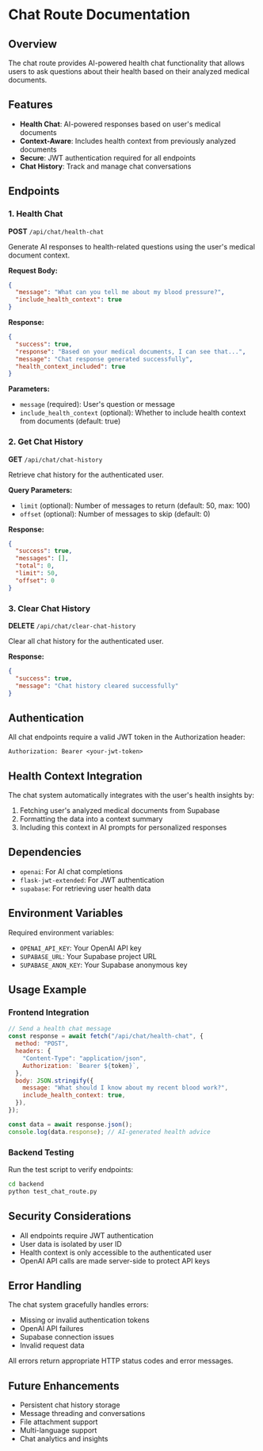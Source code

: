 # Chat Route Documentation

## Overview

The chat route provides AI-powered health chat functionality that allows users to ask questions about their health based on their analyzed medical documents.

## Features

- **Health Chat**: AI-powered responses based on user's medical documents
- **Context-Aware**: Includes health context from previously analyzed documents
- **Secure**: JWT authentication required for all endpoints
- **Chat History**: Track and manage chat conversations

## Endpoints

### 1. Health Chat

**POST** `/api/chat/health-chat`

Generate AI responses to health-related questions using the user's medical document context.

**Request Body:**

```json
{
  "message": "What can you tell me about my blood pressure?",
  "include_health_context": true
}
```

**Response:**

```json
{
  "success": true,
  "response": "Based on your medical documents, I can see that...",
  "message": "Chat response generated successfully",
  "health_context_included": true
}
```

**Parameters:**

- `message` (required): User's question or message
- `include_health_context` (optional): Whether to include health context from documents (default: true)

### 2. Get Chat History

**GET** `/api/chat/chat-history`

Retrieve chat history for the authenticated user.

**Query Parameters:**

- `limit` (optional): Number of messages to return (default: 50, max: 100)
- `offset` (optional): Number of messages to skip (default: 0)

**Response:**

```json
{
  "success": true,
  "messages": [],
  "total": 0,
  "limit": 50,
  "offset": 0
}
```

### 3. Clear Chat History

**DELETE** `/api/chat/clear-chat-history`

Clear all chat history for the authenticated user.

**Response:**

```json
{
  "success": true,
  "message": "Chat history cleared successfully"
}
```

## Authentication

All chat endpoints require a valid JWT token in the Authorization header:

```
Authorization: Bearer <your-jwt-token>
```

## Health Context Integration

The chat system automatically integrates with the user's health insights by:

1. Fetching user's analyzed medical documents from Supabase
2. Formatting the data into a context summary
3. Including this context in AI prompts for personalized responses

## Dependencies

- `openai`: For AI chat completions
- `flask-jwt-extended`: For JWT authentication
- `supabase`: For retrieving user health data

## Environment Variables

Required environment variables:

- `OPENAI_API_KEY`: Your OpenAI API key
- `SUPABASE_URL`: Your Supabase project URL
- `SUPABASE_ANON_KEY`: Your Supabase anonymous key

## Usage Example

### Frontend Integration

```javascript
// Send a health chat message
const response = await fetch("/api/chat/health-chat", {
  method: "POST",
  headers: {
    "Content-Type": "application/json",
    Authorization: `Bearer ${token}`,
  },
  body: JSON.stringify({
    message: "What should I know about my recent blood work?",
    include_health_context: true,
  }),
});

const data = await response.json();
console.log(data.response); // AI-generated health advice
```

### Backend Testing

Run the test script to verify endpoints:

```bash
cd backend
python test_chat_route.py
```

## Security Considerations

- All endpoints require JWT authentication
- User data is isolated by user ID
- Health context is only accessible to the authenticated user
- OpenAI API calls are made server-side to protect API keys

## Error Handling

The chat system gracefully handles errors:

- Missing or invalid authentication tokens
- OpenAI API failures
- Supabase connection issues
- Invalid request data

All errors return appropriate HTTP status codes and error messages.

## Future Enhancements

- Persistent chat history storage
- Message threading and conversations
- File attachment support
- Multi-language support
- Chat analytics and insights
